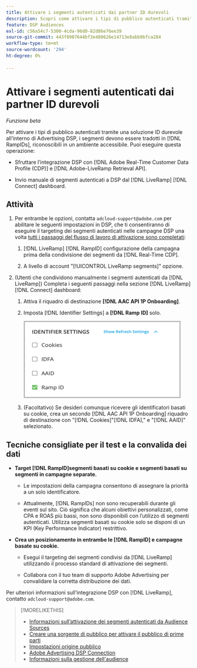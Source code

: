```yaml
---
title: Attivare i segmenti autenticati dai partner ID durevoli
description: Scopri come attivare i tipi di pubblico autenticati tramite una soluzione ID durevole.
feature: DSP Audiences
exl-id: c56a54c7-5300-4cda-96d0-82d86e76ee39
source-git-commit: 443f8907644bf3e480626e14713e8abb9bfca284
workflow-type: tm+mt
source-wordcount: '294'
ht-degree: 0%

---
```


# Attivare i segmenti autenticati dai partner ID durevoli

*Funzione beta*

Per attivare i tipi di pubblico autenticati tramite una soluzione ID durevole all’interno di Advertising DSP, i segmenti devono essere tradotti in [!DNL RampIDs], riconoscibili in un ambiente accessibile. Puoi eseguire questa operazione:

* Sfruttare l’integrazione DSP con [!DNL Adobe Real-Time Customer Data Profile (CDP)] e [!DNL Adobe-LiveRamp Retrieval API].

* Invio manuale di segmenti autenticati a DSP dal [!DNL LiveRamp] [!DNL Connect] dashboard.

## Attività

1. Per entrambe le opzioni, contatta `adcloud-support@adobe.com` per abilitare le seguenti impostazioni in DSP, che ti consentiranno di eseguire il targeting dei segmenti autenticati nelle campagne DSP una volta [tutti i passaggi del flusso di lavoro di attivazione sono completati](source-about.md#workflow-sources):

   1. [!DNL LiveRamp] [!DNL RampID] configurazione della campagna prima della condivisione dei segmenti da [!DNL Real-Time CDP].

   1. A livello di account &quot;[!UICONTROL LiveRamp segments]&quot; opzione.

1. (Utenti che condividono manualmente i segmenti autenticati da [!DNL LiveRamp]) Completa i seguenti passaggi nella sezione [!DNL LiveRamp] [!DNL Connect] dashboard:

   1. Attiva il riquadro di destinazione **[!DNL AAC API 1P Onboarding]**.

   1. Imposta [!DNL Identifier Settings] a **[!DNL Ramp ID]** solo.

      ![Impostazioni identificatore](/help/dsp/assets/liveramp-tile-settings.png)

   1. (Facoltativo) Se desideri comunque ricevere gli identificatori basati su cookie, crea un secondo [!DNL AAC API 1P Onboarding] riquadro di destinazione con &quot;[!DNL Cookies]&quot;[!DNL IDFA],&quot; e &quot;[!DNL AAID]&quot; selezionato.

## Tecniche consigliate per il test e la convalida dei dati

* **Target [!DNL RampID]segmenti basati su cookie e segmenti basati su segmenti in campagne separate.**

   * Le impostazioni della campagna consentono di assegnare la priorità a un solo identificatore.

   * Attualmente, [!DNL RampIDs] non sono recuperabili durante gli eventi sul sito. Ciò significa che alcuni obiettivi personalizzati, come CPA e ROAS più bassi, non sono disponibili con l’utilizzo di segmenti autenticati. Utilizza segmenti basati su cookie solo se disponi di un KPI (Key Performance Indicator) restrittivo.

* **Crea un posizionamento in entrambe le [!DNL RampID] e campagne basate su cookie.**

   * Esegui il targeting dei segmenti condivisi da [!DNL LiveRamp] utilizzando il processo standard di attivazione dei segmenti.

   * Collabora con il tuo team di supporto Adobe Advertising per convalidare la corretta distribuzione dei dati.

Per ulteriori informazioni sull’integrazione DSP con [!DNL LiveRamp], contatto `adcloud-support@adobe.com`.

>[!MORELIKETHIS]
>
>* [Informazioni sull’attivazione dei segmenti autenticati da Audience Sources](source-about.md)
>* [Creare una sorgente di pubblico per attivare il pubblico di prime parti](source-create.md)
>* [Impostazioni origine pubblico](source-settings.md)
>* [Adobe Advertising DSP Connection](https://experienceleague.adobe.com/docs/experience-platform/destinations/catalog/advertising/adobe-advertising-connection.html)
>* [Informazioni sulla gestione dell&#39;audience](/help/dsp/audiences/audience-about.md)

